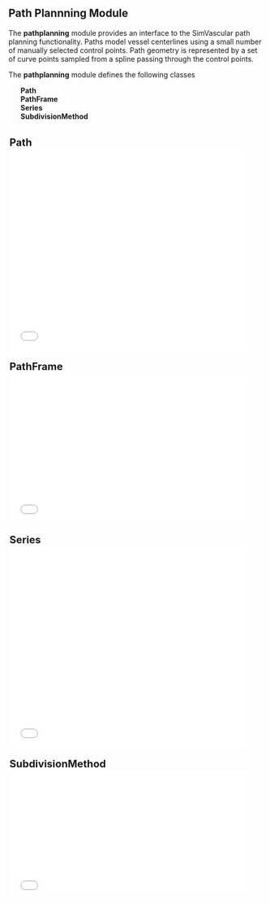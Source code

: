 
## Path Plannning Module ##

The <b>pathplanning</b> module provides an interface to the SimVascular path planning functionality. Paths model vessel centerlines 
using a small number of manually selected control points. Path geometry is represented by a set of curve points sampled from a 
spline passing through the control points. 

The <b>pathplanning</b> module defines the following classes
<ul style="list-style-type:none;">
  <li> <b> Path </b> </li>
  <li> <b> PathFrame </b> </li>
  <li> <b> Series </b> </li>
  <li> <b> SubdivisionMethod </b> </li>
</ul>

<br>
<div class="PythonClassDiv" > 
<legend style="font-size:20px; text-align:left"> <b> Path </b> </legend>
<iframe src="documentation/python_interface/modules/docs/pathplanning_Path.html" style="background-color: #FFFFFF" frameborder="0" height="400" width="95%"> </iframe>
</div>

<br>
<div class="PythonClassDiv" > 
<legend style="font-size:20px; text-align:left"> <b> PathFrame </b> </legend>
<iframe src="documentation/python_interface/modules/docs/pathplanning_PathFrame.html" style="background-color: #FFFFFF" frameborder="0" height="300" width="95%"> </iframe>
</div>

<br>
<div class="PythonClassDiv" > 
<legend style="font-size:20px; text-align:left"> <b> Series </b> </legend>
<iframe src="documentation/python_interface/modules/docs/pathplanning_Series.html" style="background-color: #FFFFFF" frameborder="0" height="400" width="95%"> </iframe>
</div>

<br>
<div class="PythonClassDiv" > 
<legend style="font-size:20px; text-align:left"> <b> SubdivisionMethod </b> </legend>
<iframe src="documentation/python_interface/modules/docs/pathplanning_SubdivisionMethod.html" style="background-color: #FFFFFF" 
frameborder="0" height="250" width="95%"> 
</iframe>
</div>

